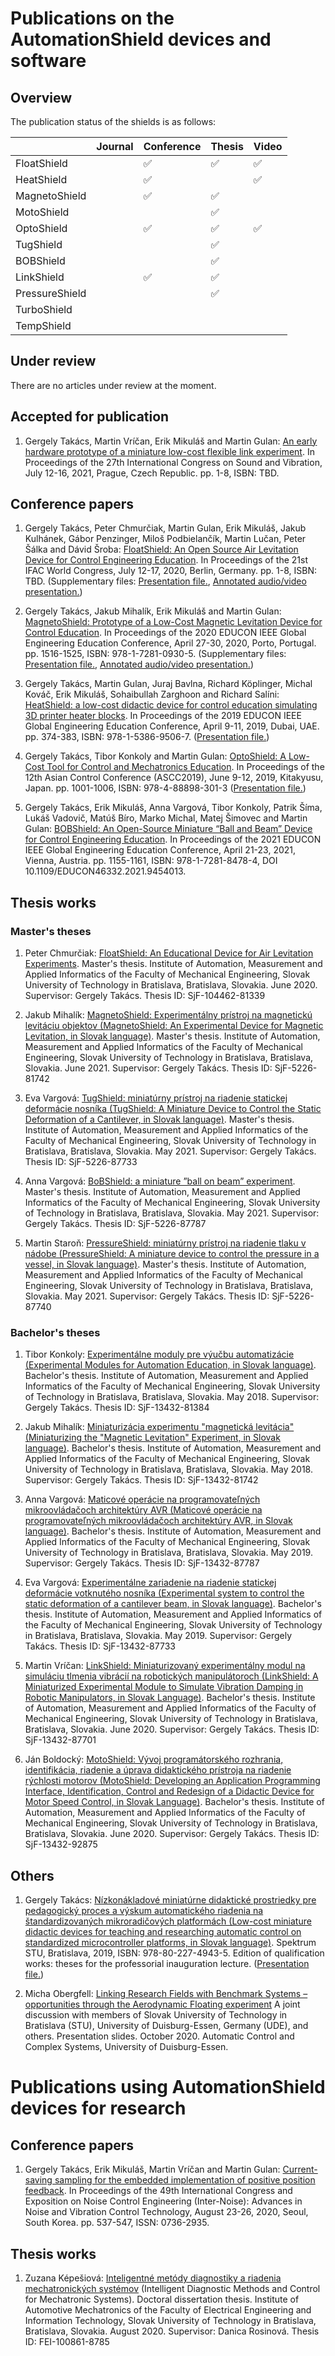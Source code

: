 # Publications on the AutomationShield devices and software

## Overview

The publication status of the shields is as follows:

|               	| Journal 	| Conference 	| Thesis 	| Video     |
|---------------	|---------	|------------	|--------	| ----------|
| FloatShield   	|         	| ✅          	| ✅           	| ✅        |
| HeatShield    	|         	| ✅          	|        	| ✅        |
| MagnetoShield 	|         	| ✅          	| ✅      	|           |
| MotoShield    	|         	|            	| ✅      	|           |
| OptoShield    	|         	| ✅          	| ✅      	| ✅       |
| TugShield    	        |         	|          	| ✅      	|           |
| BOBShield    	        |         	|          	| ✅       	|           |
| LinkShield  	        |         	| ✅         	| ✅          	|           |
| PressureShield        |         	|         	| ✅         	|           |
| TurboShield           |         	|         	|          	|           |
| TempShield  	        |         	|         	|           	|           |

## Under review

There are no articles under review at the moment.

## Accepted for publication
1. Gergely Takács, Martin Vríčan, Erik Mikuláš and Martin Gulan: [An early hardware prototype of a miniature low-cost flexible link experiment](https://github.com/gergelytakacs/AutomationShield/wiki/pdf/Takacs2020c.pdf). In Proceedings of the 27th International Congress on Sound and Vibration, July 12-16, 2021, Prague, Czech Republic. pp. 1-8, ISBN: TBD. 



## Conference papers
1. Gergely Takács, Peter Chmurčiak, Martin Gulan, Erik Mikuláš, Jakub Kulhánek, Gábor Penzinger, Miloš Podbielančík, Martin Lučan, Peter Šálka and Dávid Šroba: [FloatShield: An Open Source Air Levitation Device for Control Engineering Education](https://github.com/gergelytakacs/AutomationShield/wiki/pdf/Takacs2020a.pdf). In Proceedings of the 21st IFAC World Congress, July 12-17, 2020, Berlin, Germany. pp. 1-8, ISBN: TBD. (Supplementary files: [Presentation file.](https://github.com/gergelytakacs/AutomationShield/wiki/pdf/Takacs2020a_Presentation.pdf), [Annotated audio/video presentation.](https://www.youtube.com/watch?v=gAduArWW5Tk))  

2. Gergely Takács, Jakub Mihalík, Erik Mikuláš and Martin Gulan: [MagnetoShield: Prototype of a Low-Cost Magnetic Levitation Device for Control Education](https://github.com/gergelytakacs/AutomationShield/wiki/pdf/Takacs2020b.pdf). In Proceedings of the 2020 EDUCON IEEE Global Engineering Education Conference, April 27-30, 2020, Porto, Portugal. pp. 1516-1525, ISBN: 978-1-7281-0930-5. (Supplementary files: [Presentation file.](https://github.com/gergelytakacs/AutomationShield/wiki/pdf/Takacs2020b_Presentation.pdf), [Annotated audio/video presentation.](https://www.youtube.com/watch?v=c4Z2vtgTjtg))  

3. Gergely Takács, Martin Gulan, Juraj Bavlna, Richard Köplinger, Michal Kováč, Erik Mikuláš, Sohaibullah Zarghoon and Richard Salíni: [HeatShield: a low-cost didactic device for control education simulating 3D printer heater blocks](https://github.com/gergelytakacs/AutomationShield/wiki/pdf/Takacs2019a.pdf). In Proceedings of the 2019 EDUCON IEEE Global Engineering Education Conference, April 9-11, 2019, Dubai, UAE. pp. 374-383, ISBN: 978-1-5386-9506-7. ([Presentation file.](https://github.com/gergelytakacs/AutomationShield/wiki/pdf/Takacs2019a_Presentation.pdf)) 

4. Gergely Takács, Tibor Konkoly and Martin Gulan: [OptoShield: A Low-Cost Tool for Control and Mechatronics Education](https://github.com/gergelytakacs/AutomationShield/wiki/pdf/Takacs2019b.pdf). In Proceedings of the 12th Asian Control Conference (ASCC2019), June 9-12, 2019, Kitakyusu, Japan. pp. 1001-1006, ISBN: 978-4-88898-301-3 ([Presentation file.](https://github.com/gergelytakacs/AutomationShield/wiki/pdf/Takacs2019b_Presentation.pdf))

5. Gergely Takács, Erik Mikuláš, Anna Vargová, Tibor Konkoly, Patrik Šíma, Lukáš Vadovič, Matúš Bíro, Marko Michal, Matej Šimovec and Martin Gulan: [BOBShield: An Open-Source Miniature “Ball and Beam” Device for Control Engineering Education](https://github.com/gergelytakacs/AutomationShield/wiki/pdf/Takacs2021a.pdf). In Proceedings of the 2021 EDUCON IEEE Global Engineering Education Conference, April 21-23, 2021, Vienna, Austria. pp. 1155-1161, ISBN: 978-1-7281-8478-4, DOI 10.1109/EDUCON46332.2021.9454013. 

## Thesis works

### Master's theses

1. Peter Chmurčiak: [FloatShield: An Educational Device for Air Levitation Experiments](https://github.com/gergelytakacs/AutomationShield/wiki/pdf/Chmurciak2020.pdf). Master's thesis. Institute of Automation, Measurement and Applied Informatics of the Faculty of Mechanical Engineering, Slovak University of Technology in Bratislava, Bratislava, Slovakia. June 2020. Supervisor: Gergely Takács. Thesis ID: SjF-104462-81339

2. Jakub Mihalík: [MagnetoShield: Experimentálny prístroj na magnetickú levitáciu objektov (MagnetoShield: An Experimental Device for Magnetic Levitation, in Slovak language)](https://github.com/gergelytakacs/AutomationShield/wiki/pdf/Mihalik2021.pdf). Master's thesis. Institute of Automation, Measurement and Applied Informatics of the Faculty of Mechanical Engineering, Slovak University of Technology in Bratislava, Bratislava, Slovakia. June 2021. Supervisor: Gergely Takács. Thesis ID: SjF-5226-81742

3. Eva Vargová: [TugShield: miniatúrny prístroj na riadenie statickej deformácie nosníka (TugShield: A Miniature Device to Control the Static Deformation of a Cantilever, in Slovak language)](https://github.com/gergelytakacs/AutomationShield/wiki/pdf/VargovaE2021.pdf). Master's thesis. Institute of Automation, Measurement and Applied Informatics of the Faculty of Mechanical Engineering, Slovak University of Technology in Bratislava, Bratislava, Slovakia. May 2021. Supervisor: Gergely Takács. Thesis ID: SjF-5226-87733

4. Anna Vargová: [BoBShield: a miniature ”ball on beam”
experiment](https://github.com/gergelytakacs/AutomationShield/wiki/pdf/VargovaA2021.pdf). Master's thesis. Institute of Automation, Measurement and Applied Informatics of the Faculty of Mechanical Engineering, Slovak University of Technology in Bratislava, Bratislava, Slovakia. May 2021. Supervisor: Gergely Takács. Thesis ID: SjF-5226-87787

5. Martin Staroň: [PressureShield: miniatúrny prístroj na riadenie
tlaku v nádobe (PressureShield: A miniature device to control the pressure in a vessel, in Slovak language)](https://github.com/gergelytakacs/AutomationShield/wiki/pdf/Staron2021.pdf). Master's thesis. Institute of Automation, Measurement and Applied Informatics of the Faculty of Mechanical Engineering, Slovak University of Technology in Bratislava, Bratislava, Slovakia. May 2021. Supervisor: Gergely Takács. Thesis ID: SjF-5226-87740


### Bachelor's theses

1. Tibor Konkoly: [Experimentálne moduly pre výučbu automatizácie (Experimental Modules for Automation Education, in Slovak language)](https://github.com/gergelytakacs/AutomationShield/wiki/pdf/Konkoly2018.pdf). Bachelor's thesis. Institute of Automation, Measurement and Applied Informatics of the Faculty of Mechanical Engineering, Slovak University of Technology in Bratislava, Bratislava, Slovakia. May 2018. Supervisor: Gergely Takács. Thesis ID: SjF-13432-81384

2. Jakub Mihalík: [Miniaturizácia experimentu "magnetická levitácia" (Miniaturizing the "Magnetic Levitation" Experiment, in Slovak language)](https://github.com/gergelytakacs/AutomationShield/wiki/pdf/Mihalik2018.pdf). Bachelor's thesis. Institute of Automation, Measurement and Applied Informatics of the Faculty of Mechanical Engineering, Slovak University of Technology in Bratislava, Bratislava, Slovakia. May 2018. Supervisor: Gergely Takács. Thesis ID: SjF-13432-81742

3. Anna Vargová: [Maticové operácie na programovateľných mikroovládačoch architektúry AVR (Maticové operácie na programovateľných mikroovládačoch architektúry AVR, in Slovak language)](https://github.com/gergelytakacs/AutomationShield/wiki/pdf/VargovaA2019.pdf). Bachelor's thesis. Institute of Automation, Measurement and Applied Informatics of the Faculty of Mechanical Engineering, Slovak University of Technology in Bratislava, Bratislava, Slovakia. May 2019. Supervisor: Gergely Takács. Thesis ID: SjF-13432-87787

4. Eva Vargová: [Experimentálne zariadenie na riadenie statickej deformácie votknutého nosníka (Experimental system to control the static deformation of a cantilever beam, in Slovak language)](https://github.com/gergelytakacs/AutomationShield/wiki/pdf/VargovaE2019.pdf). Bachelor's thesis. Institute of Automation, Measurement and Applied Informatics of the Faculty of Mechanical Engineering, Slovak University of Technology in Bratislava, Bratislava, Slovakia. May 2019. Supervisor: Gergely Takács. Thesis ID: SjF-13432-87733

5. Martin Vríčan: [LinkShield: Miniaturizovaný experimentálny modul na simuláciu tlmenia vibrácií na robotických manipulátoroch (LinkShield: A Miniaturized Experimental Module to Simulate Vibration Damping in Robotic Manipulators, in Slovak Language)](https://github.com/gergelytakacs/AutomationShield/wiki/pdf/Vrican2020.pdf). Bachelor's thesis. Institute of Automation, Measurement and Applied Informatics of the Faculty of Mechanical Engineering, Slovak University of Technology in Bratislava, Bratislava, Slovakia. June 2020. Supervisor: Gergely Takács. Thesis ID: SjF-13432-87701

5. Ján Boldocký: [MotoShield: Vývoj programátorského rozhrania, identifikácia, riadenie a úprava didaktického prístroja na riadenie rýchlosti motorov (MotoShield: Developing an Application Programming Interface, Identification, Control and Redesign of a Didactic Device for Motor Speed Control, in Slovak Language)](https://github.com/gergelytakacs/AutomationShield/wiki/pdf/Boldocky2020.pdf). Bachelor's thesis. Institute of Automation, Measurement and Applied Informatics of the Faculty of Mechanical Engineering, Slovak University of Technology in Bratislava, Bratislava, Slovakia. June 2020. Supervisor: Gergely Takács. Thesis ID: SjF-13432-92875

## Others
1. Gergely Takács: [Nízkonákladové miniatúrne didaktické prostriedky pre pedagogický proces a výskum automatického riadenia na štandardizovaných mikroradičových platformách (Low-cost miniature didactic devices for teaching and researching automatic control on standardized microcontroller platforms, in Slovak language)](https://github.com/gergelytakacs/AutomationShield/wiki/pdf/Takacs2019c.pdf). Spektrum STU, Bratislava, 2019, ISBN: 978-80-227-4943-5. Edition of qualification works: theses for the professorial inauguration lecture. ([Presentation file.](https://github.com/gergelytakacs/AutomationShield/wiki/pdf/Takacs2019c_Presentation.pdf))

2. Micha Obergfell: [Linking Research Fields with Benchmark Systems – opportunities through the
Aerodynamic Floating experiment](https://github.com/gergelytakacs/AutomationShield/wiki/pdf/Obergfell2020.pdf) A joint discussion with members of Slovak University of Technology in Bratislava (STU), University of Duisburg-Essen, Germany (UDE), and others. Presentation slides. October 2020. Automatic Control and Complex Systems, University of Duisburg-Essen.

# Publications using AutomationShield devices for research

## Conference papers

1. Gergely Takács, Erik Mikuláš, Martin Vríčan and Martin Gulan: [Current-saving sampling for the embedded implementation
of positive position feedback](https://github.com/gergelytakacs/AutomationShield/wiki/pdf/Takacs2020d.pdf). In Proceedings of the 49th International Congress and Exposition on Noise Control Engineering (Inter-Noise): Advances in Noise and Vibration Control Technology, August 23-26, 2020, Seoul, South Korea. pp. 537-547, ISSN: 0736-2935.

## Thesis works

1. Zuzana Képešiová: [Inteligentné metódy diagnostiky a riadenia mechatronických systémov](https://github.com/gergelytakacs/AutomationShield/wiki/pdf/Kepesiova2020.pdf) (Intelligent Diagnostic Methods and Control for Mechatronic Systems). Doctoral dissertation thesis. Institute of Automotive Mechatronics of the Faculty of Electrical Engineering and Information Technology, Slovak University of Technology in Bratislava, Bratislava, Slovakia. August 2020. Supervisor: Danica Rosinová. Thesis ID: FEI-100861-8785
